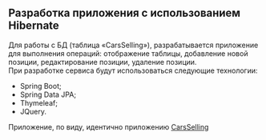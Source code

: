## Разработка приложения с использованием Hibernate   

Для работы с БД (таблица «CarsSelling»), разрабатывается приложение для выполнения операций: отображение таблицы, добавление новой позиции, редактирование позиции, удаление позиции.  
При разработке сервиса будут использоваться следующие технологии:  
* Spring Boot;
* Spring Data JPA;
* Thymeleaf;
* JQuery.  
  
Приложение, по виду, идентично приложению [CarsSelling](https://github.com/1i10/Server-application-development/tree/main/CarsSelling)  


